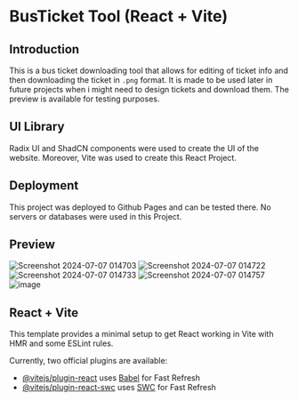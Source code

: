 # BusTicket Tool (React + Vite)

## Introduction

This is a bus ticket downloading tool that allows for editing of ticket info and then downloading the ticket in `.png` format. It is made to be used later in future projects when i might need to design tickets and download them. The preview is available for testing purposes.

## UI Library

Radix UI and ShadCN components were used to create the UI of the website. Moreover, Vite was used to create this React Project.

## Deployment

This project was deployed to Github Pages and can be tested there. No servers or databases were used in this Project.

## Preview
![Screenshot 2024-07-07 014703](https://github.com/HasanYahya101/BusTicketTool-Vite/assets/118683092/d7a9036f-6832-4e35-950f-4c94f3d649c6)
![Screenshot 2024-07-07 014722](https://github.com/HasanYahya101/BusTicketTool-Vite/assets/118683092/cf9b2a83-f2d8-4a73-ae96-3e06d4492b31)
![Screenshot 2024-07-07 014733](https://github.com/HasanYahya101/BusTicketTool-Vite/assets/118683092/8bb2a273-2e90-4757-9f03-539447e3cde2)
![Screenshot 2024-07-07 014757](https://github.com/HasanYahya101/BusTicketTool-Vite/assets/118683092/4a2b85e4-2153-41e0-9dc4-7dd068cfda13)
![image](https://github.com/HasanYahya101/BusTicketTool-Vite/assets/118683092/c74c0248-558e-4207-99c6-ad3d5faf76cd)


## React + Vite

This template provides a minimal setup to get React working in Vite with HMR and some ESLint rules.

Currently, two official plugins are available:

- [@vitejs/plugin-react](https://github.com/vitejs/vite-plugin-react/blob/main/packages/plugin-react/README.md) uses [Babel](https://babeljs.io/) for Fast Refresh
- [@vitejs/plugin-react-swc](https://github.com/vitejs/vite-plugin-react-swc) uses [SWC](https://swc.rs/) for Fast Refresh
